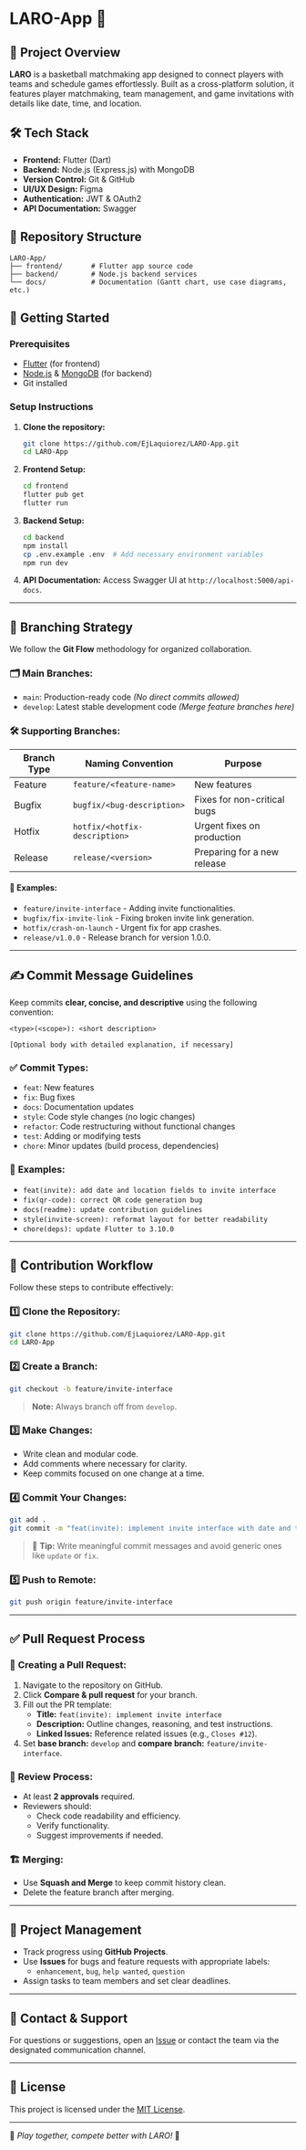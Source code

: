 # LARO-App 🏀

## 📱 Project Overview
**LARO** is a basketball matchmaking app designed to connect players with teams and schedule games effortlessly. Built as a cross-platform solution, it features player matchmaking, team management, and game invitations with details like date, time, and location.

## 🛠️ Tech Stack
- **Frontend:** Flutter (Dart)
- **Backend:** Node.js (Express.js) with MongoDB
- **Version Control:** Git & GitHub
- **UI/UX Design:** Figma
- **Authentication:** JWT & OAuth2
- **API Documentation:** Swagger

## 📂 Repository Structure
```
LARO-App/
├── frontend/       # Flutter app source code
├── backend/        # Node.js backend services
└── docs/           # Documentation (Gantt chart, use case diagrams, etc.)
```

## 🚀 Getting Started
### Prerequisites
- [Flutter](https://flutter.dev/docs/get-started/install) (for frontend)
- [Node.js](https://nodejs.org/) & [MongoDB](https://www.mongodb.com/) (for backend)
- Git installed

### Setup Instructions
1. **Clone the repository:**
   ```bash
   git clone https://github.com/EjLaquiorez/LARO-App.git
   cd LARO-App
   ```

2. **Frontend Setup:**
   ```bash
   cd frontend
   flutter pub get
   flutter run
   ```

3. **Backend Setup:**
   ```bash
   cd backend
   npm install
   cp .env.example .env  # Add necessary environment variables
   npm run dev
   ```

4. **API Documentation:**
   Access Swagger UI at `http://localhost:5000/api-docs`.

---

## 🌳 **Branching Strategy**
We follow the **Git Flow** methodology for organized collaboration.

### 🗂️ **Main Branches:**
- `main`: Production-ready code *(No direct commits allowed)*
- `develop`: Latest stable development code *(Merge feature branches here)*

### 🛠️ **Supporting Branches:**
| Branch Type | Naming Convention            | Purpose                      |
|-------------|------------------------------|------------------------------|
| Feature     | `feature/<feature-name>`     | New features                 |
| Bugfix      | `bugfix/<bug-description>`   | Fixes for non-critical bugs  |
| Hotfix      | `hotfix/<hotfix-description>`| Urgent fixes on production   |
| Release     | `release/<version>`          | Preparing for a new release  |

#### 📌 **Examples:**
- `feature/invite-interface` - Adding invite functionalities.
- `bugfix/fix-invite-link` - Fixing broken invite link generation.
- `hotfix/crash-on-launch` - Urgent fix for app crashes.
- `release/v1.0.0` - Release branch for version 1.0.0.

---

## ✍️ **Commit Message Guidelines**
Keep commits **clear, concise, and descriptive** using the following convention:
```plaintext
<type>(<scope>): <short description>

[Optional body with detailed explanation, if necessary]
```

### ✅ **Commit Types:**
- `feat`: New features  
- `fix`: Bug fixes  
- `docs`: Documentation updates  
- `style`: Code style changes (no logic changes)  
- `refactor`: Code restructuring without functional changes  
- `test`: Adding or modifying tests  
- `chore`: Minor updates (build process, dependencies)  

### 📝 **Examples:**
- `feat(invite): add date and location fields to invite interface`
- `fix(qr-code): correct QR code generation bug`
- `docs(readme): update contribution guidelines`
- `style(invite-screen): reformat layout for better readability`
- `chore(deps): update Flutter to 3.10.0`

---

## 🔄 **Contribution Workflow**
Follow these steps to contribute effectively:

### 1️⃣ **Clone the Repository:**
```bash
git clone https://github.com/EjLaquiorez/LARO-App.git
cd LARO-App
```

### 2️⃣ **Create a Branch:**
```bash
git checkout -b feature/invite-interface
```
> **Note:** Always branch off from `develop`.

### 3️⃣ **Make Changes:**
- Write clean and modular code.
- Add comments where necessary for clarity.
- Keep commits focused on one change at a time.

### 4️⃣ **Commit Your Changes:**
```bash
git add .
git commit -m "feat(invite): implement invite interface with date and time"
```
> 🔑 **Tip:** Write meaningful commit messages and avoid generic ones like `update` or `fix`.

### 5️⃣ **Push to Remote:**
```bash
git push origin feature/invite-interface
```

---

## ✅ **Pull Request Process**
### 🔀 **Creating a Pull Request:**
1. Navigate to the repository on GitHub.
2. Click **Compare & pull request** for your branch.
3. Fill out the PR template:
   - **Title:** `feat(invite): implement invite interface`
   - **Description:** Outline changes, reasoning, and test instructions.
   - **Linked Issues:** Reference related issues (e.g., `Closes #12`).
4. Set **base branch:** `develop` and **compare branch:** `feature/invite-interface`.

### 🧪 **Review Process:**
- At least **2 approvals** required.
- Reviewers should:
  - Check code readability and efficiency.
  - Verify functionality.
  - Suggest improvements if needed.

### 🏗️ **Merging:**
- Use **Squash and Merge** to keep commit history clean.
- Delete the feature branch after merging.

---

## 📅 **Project Management**
- Track progress using **GitHub Projects**.
- Use **Issues** for bugs and feature requests with appropriate labels:
  - `enhancement`, `bug`, `help wanted`, `question`
- Assign tasks to team members and set clear deadlines.

---

## 📢 **Contact & Support**
For questions or suggestions, open an [Issue](https://github.com/EjLaquiorez/LARO-App/issues) or contact the team via the designated communication channel.

---

## 📄 **License**
This project is licensed under the [MIT License](LICENSE).

---
🚀 *Play together, compete better with LARO!* 🏀


